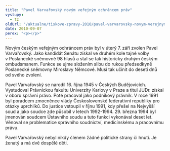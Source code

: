 ```yaml
---
title: "Pavel Varvařovský novým veřejným ochráncem práv"
vystupy:
  - tz
oldUrl: "/aktualne/tiskove-zpravy-2010/pavel-varvarovsky-novym-verejnym-ochrancem-prav"
date: 2010-09-07
perex: "<p></p>"
---
```


<!-- imported from the old website -->

<p>Novým českým veřejným ochráncem práv byl v úterý 7. září zvolen Pavel Varvařovský. Jako kandidát Senátu získal ve druhém kole tajné volby v Poslanecké sněmovně 98 hlasů a stal se tak historicky druhým českým ombudsmanem. Funkce se ujme složením slibu do rukou předsedkyně Poslanecké sněmovny Miroslavy Němcové. Musí tak učinit do deseti dnů od svého zvolení.</p><p>Pavel Varvařovský se narodil 16. října 1945 v Českých Budějovicích. Vystudoval Právnickou fakultu Univerzity Karlovy v Praze a titul JUDr. získal v oboru správní právo. Poté pracoval jako podnikový právník. V roce 1991 byl poradcem zmocněnce vlády Československé federativní republiky pro otázky uprchlíků. Do justice vstoupil v říjnu 1991, kdy přešel na Nejvyšší soud a jako soudce zde působil v letech 1992-1994. 29. března 1994 byl jmenován soudcem Ústavního soudu a tuto funkci vykonával deset let. Věnoval se problematice správního soudnictví, medicínskému a pracovnímu právu.</p><p>Pavel Varvařovský nebyl nikdy členem žádné politické strany či hnutí. Je ženatý a má dvě dospělé děti.</p>
